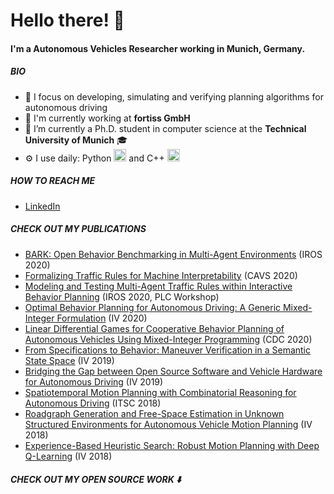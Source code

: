 #  Hello there! 👋

#### I'm a Autonomous Vehicles Researcher working in Munich, Germany.

##### BIO

- 🚗 I focus on developing, simulating and verifying planning algorithms for autonomous driving
- 🏢 I'm currently working at **fortiss GmbH**
- 🔭 I’m currently a Ph.D. student in computer science at the **Technical University of Munich** 🎓
- ⚙️ I use daily: Python <img width="20px" src="https://upload.wikimedia.org/wikipedia/commons/c/c3/Python-logo-notext.svg" /> and C++ <img width="20px" src="https://upload.wikimedia.org/wikipedia/commons/1/18/ISO_C%2B%2B_Logo.svg" /> 

##### HOW TO REACH ME
- [LinkedIn](https://www.linkedin.com/in/klemens-esterle/)

##### CHECK OUT MY PUBLICATIONS

* [BARK: Open Behavior Benchmarking in Multi-Agent Environments](https://ieeexplore.ieee.org/document/9341222) (IROS 2020)
* [Formalizing Traffic Rules for Machine Interpretability](https://arxiv.org/abs/2007.00330) (CAVS 2020)
* [Modeling and Testing Multi-Agent Traffic Rules within Interactive Behavior Planning](https://arxiv.org/abs/2009.14186) (IROS 2020,  PLC Workshop)
* [Optimal Behavior Planning for Autonomous Driving: A Generic Mixed-Integer Formulation](https://ieeexplore.ieee.org/document/9304743) (IV 2020)
* [Linear Differential Games for Cooperative Behavior Planning of Autonomous Vehicles Using Mixed-Integer Programming](https://ieeexplore.ieee.org/document/9304495) (CDC 2020)
* [From Specifications to Behavior: Maneuver Verification in a Semantic State Space](https://ieeexplore.ieee.org/document/8814241) (IV 2019)
* [Bridging the Gap between Open Source Software and Vehicle Hardware for Autonomous Driving](https://ieeexplore.ieee.org/document/8813784) (IV 2019)
* [Spatiotemporal Motion Planning with Combinatorial Reasoning for Autonomous Driving](https://ieeexplore.ieee.org/document/8570003) (ITSC 2018)
* [Roadgraph Generation and Free-Space Estimation in Unknown Structured Environments for Autonomous Vehicle Motion Planning](https://ieeexplore.ieee.org/document/8569306) (IV 2018)
* [Experience-Based Heuristic Search: Robust Motion Planning with Deep Q-Learning](https://ieeexplore.ieee.org/document/8569436) (IV 2018)

##### CHECK OUT MY OPEN SOURCE WORK  ⬇️

